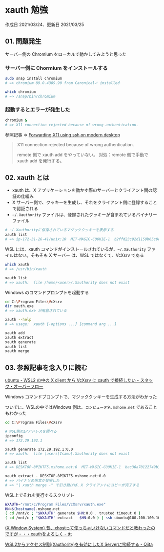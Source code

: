# xauth 勉強

作成日 2021/03/24、更新日 2021/03/25

## 01. 問題発生

サーバー側の Chromium をローカルで動かしてみようと思った

### サーバー側に Chormium をインストールする

```bash
sudo snap install chromium
# => chromium 89.0.4389.90 from Canonical✓ installed

which chromium
# => /snap/bin/chromium
```

### 起動するとエラーが発生した

```bash
chromium &
# => X11 connection rejected because of wrong authentication.
```

参照記事 => [Forwarding X11 using ssh on modern desktop](http://vega.pgw.jp/~kabe/vsd/ssh-x.html)

> X11 connection rejected because of wrong authentication.
>
> remote 側で xauth add をやっていない。
> 対処：remote 側で手動で xauth add を発行する。

## 02. xauth とは

- xauth は、X アプリケーションを動かす際のサーバーとクライアント間の認証の仕組み
- X サーバー側で、クッキーを生成し、それをクライアント側に登録することで認証される
- `~/.Xauthority` ファイルは、登録されたクッキーが含まれているバイナリーファイル

```bash
# ~/.Xauthorityに保存されているマジッククッキーを表示する
xauth list
# => ip-172-31-26-41/unix:10  MIT-MAGIC-COOKIE-1  b2ffd23c92d1159b65c0d8371f17e218
```

WSL には、xauth コマンドがインストールされているが、`~/.Xauthority` ファイルはない。そもそも X サーバー は、WSL ではなくて、VcXsrv である

```bash
which xauth
# => /usr/bin/xauth

xauth list
# => xauth:  file /home/<user>/.Xauthority does not exist
```

Windows のコマンドプロンプトを起動する

```bash
cd C:\Program Files\VcXsrv
dir xauth.exe
# => xauth.exe が用意されている

xauth --help
# => usage:  xauth [-options ...] [command arg ...]

xauth add
xauth extract
xauth generate
xauth list
xauth merge
```

## 03. 参照記事を念入りに読む

[ubuntu \- WSL2 の中の X client から VcXsrv に xauth で接続したい \- スタック・オーバーフロー](https://ja.stackoverflow.com/questions/66736/wsl2%E3%81%AE%E4%B8%AD%E3%81%AEx-client%E3%81%8B%E3%82%89-vcxsrv-%E3%81%AB-xauth-%E3%81%A7%E6%8E%A5%E7%B6%9A%E3%81%97%E3%81%9F%E3%81%84)

Windows コマンドプロンプトで、マジッククッキーを生成する方法がわかった

ついでに、WSLの中ではWindows 側は、`コンピュータ名.mshome.net` であることもわかった

```bash
cd C:\Program Files\VcXsrv

# WSL側のIPアドレスを調べる
ipconfig
# => 172.29.192.1

xauth generate 172.29.192.1:0.0
# => xauth:  file \users\Isamu\.Xauthority does not exist

xauth list
# => DESKTOP-8PIKTF5.mshome.net:0  MIT-MAGIC-COOKIE-1  bac36a70122749b382e238acfeab08c9

xauth extract - DESKTOP-8PIKTF5.mshome.net:0.0
# => バイナリの呪文が登場した
# => "| xauth merge -" で引き継げば、X クライアントにコピーが完了する
```

WSL上でそれを実行するスクリプト

```bash
WXAUTH="/mnt/c/Program Files/VcXsrv/xauth.exe"
HN=$(hostname).mshome.net
( cd /mnt/c ; "$WXAUTH" generate $HN:0.0 . trusted timeout 0 )
( cd /mnt/c ; "$WXAUTH" extract - $HN:0.0 ) | ssh ubuntu@100.100.100.100 xauth merge -
```

[\(X Window System\) 昔、xhostって使っちゃいけないコマンドだと教わったのですが・・・xauthをよろしく \- ttt](https://blog.goo.ne.jp/nhh0/e/a070a9b0edde6a52c1ace2b351ced261)

[WSL2からアクセス制御\(Xauthority\)を有効にしたX Serverに接続する \- Qiita](https://qiita.com/YasuhiroABE/items/9926ead0cee8c6d65576)
